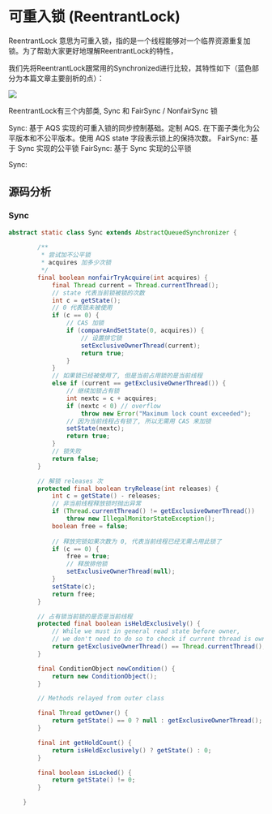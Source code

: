 # 可重入锁 (ReentrantLock)

ReentrantLock 意思为可重入锁，指的是一个线程能够对一个临界资源重复加锁。为了帮助大家更好地理解ReentrantLock的特性， 

我们先将ReentrantLock跟常用的Synchronized进行比较，其特性如下（蓝色部分为本篇文章主要剖析的点）：

![](https://cdn.jansora.com/files/uPic/2022/07/26/hGYVJn.png)


ReentrantLock有三个内部类, Sync 和 FairSync / NonfairSync 锁

Sync: 基于 AQS 实现的可重入锁的同步控制基础。定制 AQS.  在下面子类化为公平版本和不公平版本。使用 AQS state 字段表示锁上的保持次数。
FairSync: 基于 Sync 实现的公平锁
FairSync: 基于 Sync 实现的公平锁

Sync: 
## 源码分析
### Sync
```java
abstract static class Sync extends AbstractQueuedSynchronizer {
         
        /**
         * 尝试加不公平锁
         * acquires 加多少次锁
         */
        final boolean nonfairTryAcquire(int acquires) {
            final Thread current = Thread.currentThread();
            // state 代表当前锁被锁的次数
            int c = getState();
            // 0 代表锁未被使用
            if (c == 0) {
                // CAS 加锁
                if (compareAndSetState(0, acquires)) {
                    // 设置排它锁
                    setExclusiveOwnerThread(current);
                    return true;
                }
            }
            // 如果锁已经被使用了, 但是当前占用锁的是当前线程
            else if (current == getExclusiveOwnerThread()) {
                // 继续加锁占有锁
                int nextc = c + acquires;
                if (nextc < 0) // overflow
                    throw new Error("Maximum lock count exceeded");
                // 因为当前线程占有锁了, 所以无需用 CAS 来加锁
                setState(nextc);
                return true;
            }
            // 锁失败
            return false;
        }

        // 解锁 releases 次
        protected final boolean tryRelease(int releases) {
            int c = getState() - releases;
            // 非当前线程释放锁时抛出异常
            if (Thread.currentThread() != getExclusiveOwnerThread())
                throw new IllegalMonitorStateException();
            boolean free = false;
            
            // 释放完锁如果次数为 0, 代表当前线程已经无需占用此锁了
            if (c == 0) {
                free = true;
                // 释放排他锁
                setExclusiveOwnerThread(null);
            }
            setState(c);
            return free;
        }

        // 占有锁当前锁的是否是当前线程
        protected final boolean isHeldExclusively() {
            // While we must in general read state before owner,
            // we don't need to do so to check if current thread is owner
            return getExclusiveOwnerThread() == Thread.currentThread();
        }

        final ConditionObject newCondition() {
            return new ConditionObject();
        }

        // Methods relayed from outer class

        final Thread getOwner() {
            return getState() == 0 ? null : getExclusiveOwnerThread();
        }

        final int getHoldCount() {
            return isHeldExclusively() ? getState() : 0;
        }

        final boolean isLocked() {
            return getState() != 0;
        }

    }

```
